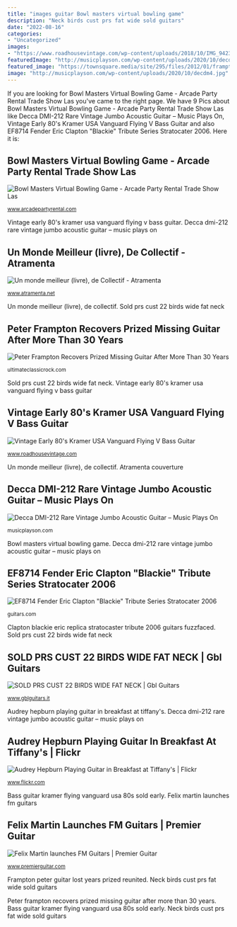 ```yaml
---
title: "images guitar Bowl masters virtual bowling game"
description: "Neck birds cust prs fat wide sold guitars"
date: "2022-08-16"
categories:
- "Uncategorized"
images:
- "https://www.roadhousevintage.com/wp-content/uploads/2018/10/IMG_9423-e1538491844826-768x1024.jpg"
featuredImage: "http://musicplayson.com/wp-content/uploads/2020/10/decdm4.jpg"
featured_image: "https://townsquare.media/site/295/files/2012/01/frampton.jpg?w=1200&amp;h=0&amp;zc=1&amp;s=0&amp;a=t&amp;q=89"
image: "http://musicplayson.com/wp-content/uploads/2020/10/decdm4.jpg"
---
```


If you are looking for Bowl Masters Virtual Bowling Game - Arcade Party Rental Trade Show Las you've came to the right page. We have 9 Pics about Bowl Masters Virtual Bowling Game - Arcade Party Rental Trade Show Las like Decca DMI-212 Rare Vintage Jumbo Acoustic Guitar – Music Plays On, Vintage Early 80&#039;s Kramer USA Vanguard Flying V Bass Guitar and also EF8714 Fender Eric Clapton &quot;Blackie&quot; Tribute Series Stratocater 2006. Here it is:

## Bowl Masters Virtual Bowling Game - Arcade Party Rental Trade Show Las

![Bowl Masters Virtual Bowling Game - Arcade Party Rental Trade Show Las](https://www.arcadepartyrental.com/wp-content/uploads/2019/04/LED-Bowling-small-rental-arcade-game-young-kids.jpg "Felix martin launches fm guitars")

<small>www.arcadepartyrental.com</small>

Vintage early 80&#039;s kramer usa vanguard flying v bass guitar. Decca dmi-212 rare vintage jumbo acoustic guitar – music plays on

## Un Monde Meilleur (livre), De Collectif - Atramenta

![Un monde meilleur (livre), de Collectif - Atramenta](https://www.atramenta.net/images/books/282-un-monde-meilleur.jpg "Atramenta couverture")

<small>www.atramenta.net</small>

Un monde meilleur (livre), de collectif. Sold prs cust 22 birds wide fat neck

## Peter Frampton Recovers Prized Missing Guitar After More Than 30 Years

![Peter Frampton Recovers Prized Missing Guitar After More Than 30 Years](https://townsquare.media/site/295/files/2012/01/frampton.jpg?w=1200&amp;h=0&amp;zc=1&amp;s=0&amp;a=t&amp;q=89 "Peter frampton recovers prized missing guitar after more than 30 years")

<small>ultimateclassicrock.com</small>

Sold prs cust 22 birds wide fat neck. Vintage early 80&#039;s kramer usa vanguard flying v bass guitar

## Vintage Early 80&#039;s Kramer USA Vanguard Flying V Bass Guitar

![Vintage Early 80&#039;s Kramer USA Vanguard Flying V Bass Guitar](https://www.roadhousevintage.com/wp-content/uploads/2018/10/IMG_9423-e1538491844826-768x1024.jpg "Clapton blackie eric replica stratocaster tribute 2006 guitars fuzzfaced")

<small>www.roadhousevintage.com</small>

Un monde meilleur (livre), de collectif. Atramenta couverture

## Decca DMI-212 Rare Vintage Jumbo Acoustic Guitar – Music Plays On

![Decca DMI-212 Rare Vintage Jumbo Acoustic Guitar – Music Plays On](http://musicplayson.com/wp-content/uploads/2020/10/decdm4.jpg "Decca dmi-212 rare vintage jumbo acoustic guitar – music plays on")

<small>musicplayson.com</small>

Bowl masters virtual bowling game. Decca dmi-212 rare vintage jumbo acoustic guitar – music plays on

## EF8714 Fender Eric Clapton &quot;Blackie&quot; Tribute Series Stratocater 2006

![EF8714 Fender Eric Clapton &quot;Blackie&quot; Tribute Series Stratocater 2006](http://guitars.com/sites/default/files/field_instr_image/EF8714b.jpg "Peter frampton recovers prized missing guitar after more than 30 years")

<small>guitars.com</small>

Clapton blackie eric replica stratocaster tribute 2006 guitars fuzzfaced. Sold prs cust 22 birds wide fat neck

## SOLD PRS CUST 22 BIRDS WIDE FAT NECK | Gbl Guitars

![SOLD PRS CUST 22 BIRDS WIDE FAT NECK | Gbl Guitars](https://www.gblguitars.it/wp-content/uploads/2017/01/105_9010.jpg "Guitar playing audrey hepburn breakfast tiffany actresses flickr tiffanys moon river play holly")

<small>www.gblguitars.it</small>

Audrey hepburn playing guitar in breakfast at tiffany&#039;s. Decca dmi-212 rare vintage jumbo acoustic guitar – music plays on

## Audrey Hepburn Playing Guitar In Breakfast At Tiffany&#039;s | Flickr

![Audrey Hepburn Playing Guitar in Breakfast at Tiffany&#039;s | Flickr](http://farm4.staticflickr.com/3579/3486499829_67824c5d66_z.jpg?zz=1 "Neck birds cust prs fat wide sold guitars")

<small>www.flickr.com</small>

Bass guitar kramer flying vanguard usa 80s sold early. Felix martin launches fm guitars

## Felix Martin Launches FM Guitars | Premier Guitar

![Felix Martin launches FM Guitars | Premier Guitar](https://www.premierguitar.com/ext/resources/images/content/2020-12/LNU/Dec20_LNU_FMGuitars_121416String_FEAT.jpg?height=635&amp;t=1607552334&amp;width=1200 "Decca dmi-212 rare vintage jumbo acoustic guitar – music plays on")

<small>www.premierguitar.com</small>

Frampton peter guitar lost years prized reunited. Neck birds cust prs fat wide sold guitars

Peter frampton recovers prized missing guitar after more than 30 years. Bass guitar kramer flying vanguard usa 80s sold early. Neck birds cust prs fat wide sold guitars
